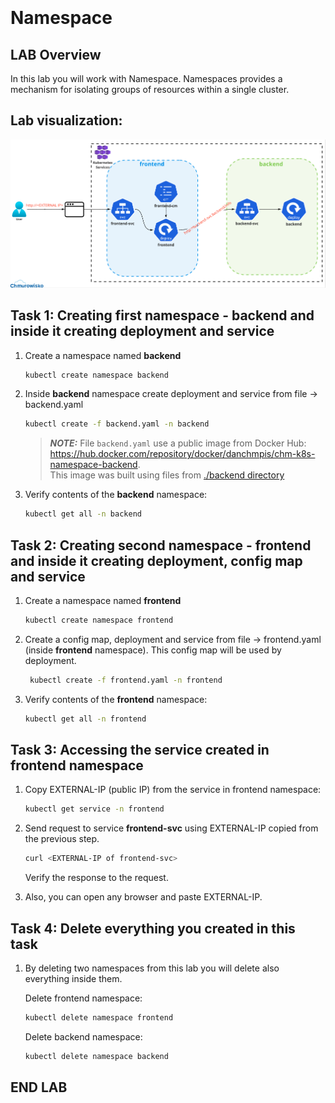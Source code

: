 
<br><br>
<br><br>
<br><br>

# Namespace
## LAB Overview
In this lab you will work with Namespace. 
Namespaces provides a mechanism for isolating groups of resources within a single cluster.

## Lab visualization:
![img](./img/s1.png)

## Task 1: Creating first namespace - **backend** and inside it creating deployment and service

1. Create a namespace named **backend** 
    
    ```bash
    kubectl create namespace backend
    ```
1. Inside **backend** namespace create deployment and service from file &#8594; backend.yaml
    
    ```bash
    kubectl create -f backend.yaml -n backend
    ```

   > **_NOTE:_** File `backend.yaml` use a public image from Docker Hub: <https://hub.docker.com/repository/docker/danchmpis/chm-k8s-namespace-backend>.\
   > This image was built using files from [./backend directory](./files/backend) 

2. Verify contents of the **backend** namespace:

    ```bash
    kubectl get all -n backend
    ```

## Task 2: Creating second namespace - **frontend** and inside it creating deployment, config map and service

1. Create a namespace named **frontend** 
   
    ```bash
    kubectl create namespace frontend
    ```

1. Create a config map, deployment and service from file &#8594; frontend.yaml (inside **frontend** namespace). This config map will be used by deployment.
   
   ```bash
    kubectl create -f frontend.yaml -n frontend
    ```

1. Verify contents of the **frontend** namespace:

    ```bash
    kubectl get all -n frontend
    ```

## Task 3: Accessing the service created in **frontend** namespace

1. Copy EXTERNAL-IP (public IP) from the service in frontend namespace:

    ```bash
    kubectl get service -n frontend
    ```
1. Send request to service **frontend-svc** using EXTERNAL-IP copied from the       previous step.

    ```bash
    curl <EXTERNAL-IP of frontend-svc>
    ```

    Verify the response to the request.

1. Also, you can open any browser and paste EXTERNAL-IP.

## Task 4: Delete everything you created in this task
1. By deleting two namespaces from this lab you will delete also everything inside them.

    Delete frontend namespace:
    ```bash
    kubectl delete namespace frontend
    ```

    Delete backend namespace:
    ```bash
    kubectl delete namespace backend
    ```
      
## END LAB

<br><br>


